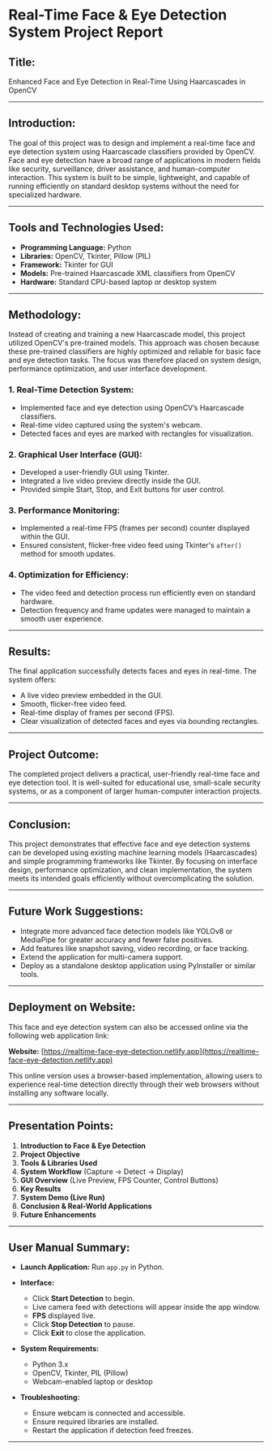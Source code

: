 # Real-Time Face & Eye Detection System Project Report

## Title:

Enhanced Face and Eye Detection in Real-Time Using Haarcascades in OpenCV

---

## Introduction:

The goal of this project was to design and implement a real-time face and eye detection system using Haarcascade classifiers provided by OpenCV. Face and eye detection have a broad range of applications in modern fields like security, surveillance, driver assistance, and human-computer interaction. This system is built to be simple, lightweight, and capable of running efficiently on standard desktop systems without the need for specialized hardware.

---

## Tools and Technologies Used:

* **Programming Language:** Python
* **Libraries:** OpenCV, Tkinter, Pillow (PIL)
* **Framework:** Tkinter for GUI
* **Models:** Pre-trained Haarcascade XML classifiers from OpenCV
* **Hardware:** Standard CPU-based laptop or desktop system

---

## Methodology:

Instead of creating and training a new Haarcascade model, this project utilized OpenCV's pre-trained models. This approach was chosen because these pre-trained classifiers are highly optimized and reliable for basic face and eye detection tasks. The focus was therefore placed on system design, performance optimization, and user interface development.

### 1. Real-Time Detection System:

* Implemented face and eye detection using OpenCV’s Haarcascade classifiers.
* Real-time video captured using the system's webcam.
* Detected faces and eyes are marked with rectangles for visualization.

### 2. Graphical User Interface (GUI):

* Developed a user-friendly GUI using Tkinter.
* Integrated a live video preview directly inside the GUI.
* Provided simple Start, Stop, and Exit buttons for user control.

### 3. Performance Monitoring:

* Implemented a real-time FPS (frames per second) counter displayed within the GUI.
* Ensured consistent, flicker-free video feed using Tkinter's `after()` method for smooth updates.

### 4. Optimization for Efficiency:

* The video feed and detection process run efficiently even on standard hardware.
* Detection frequency and frame updates were managed to maintain a smooth user experience.

---

## Results:

The final application successfully detects faces and eyes in real-time. The system offers:

* A live video preview embedded in the GUI.
* Smooth, flicker-free video feed.
* Real-time display of frames per second (FPS).
* Clear visualization of detected faces and eyes via bounding rectangles.

---

## Project Outcome:

The completed project delivers a practical, user-friendly real-time face and eye detection tool. It is well-suited for educational use, small-scale security systems, or as a component of larger human-computer interaction projects.

---

## Conclusion:

This project demonstrates that effective face and eye detection systems can be developed using existing machine learning models (Haarcascades) and simple programming frameworks like Tkinter. By focusing on interface design, performance optimization, and clean implementation, the system meets its intended goals efficiently without overcomplicating the solution.

---

## Future Work Suggestions:

* Integrate more advanced face detection models like YOLOv8 or MediaPipe for greater accuracy and fewer false positives.
* Add features like snapshot saving, video recording, or face tracking.
* Extend the application for multi-camera support.
* Deploy as a standalone desktop application using PyInstaller or similar tools.

---

## Deployment on Website:

This face and eye detection system can also be accessed online via the following web application link:

**Website:** [https://realtime-face-eye-detection.netlify.app](https://realtime-face-eye-detection.netlify.app)

This online version uses a browser-based implementation, allowing users to experience real-time detection directly through their web browsers without installing any software locally.

---

## Presentation Points:

1. **Introduction to Face & Eye Detection**
2. **Project Objective**
3. **Tools & Libraries Used**
4. **System Workflow** (Capture -> Detect -> Display)
5. **GUI Overview** (Live Preview, FPS Counter, Control Buttons)
6. **Key Results**
7. **System Demo (Live Run)**
8. **Conclusion & Real-World Applications**
9. **Future Enhancements**

---

## User Manual Summary:

* **Launch Application:** Run `app.py` in Python.

* **Interface:**

  * Click **Start Detection** to begin.
  * Live camera feed with detections will appear inside the app window.
  * **FPS** displayed live.
  * Click **Stop Detection** to pause.
  * Click **Exit** to close the application.

* **System Requirements:**

  * Python 3.x
  * OpenCV, Tkinter, PIL (Pillow)
  * Webcam-enabled laptop or desktop

* **Troubleshooting:**

  * Ensure webcam is connected and accessible.
  * Ensure required libraries are installed.
  * Restart the application if detection feed freezes.

---


